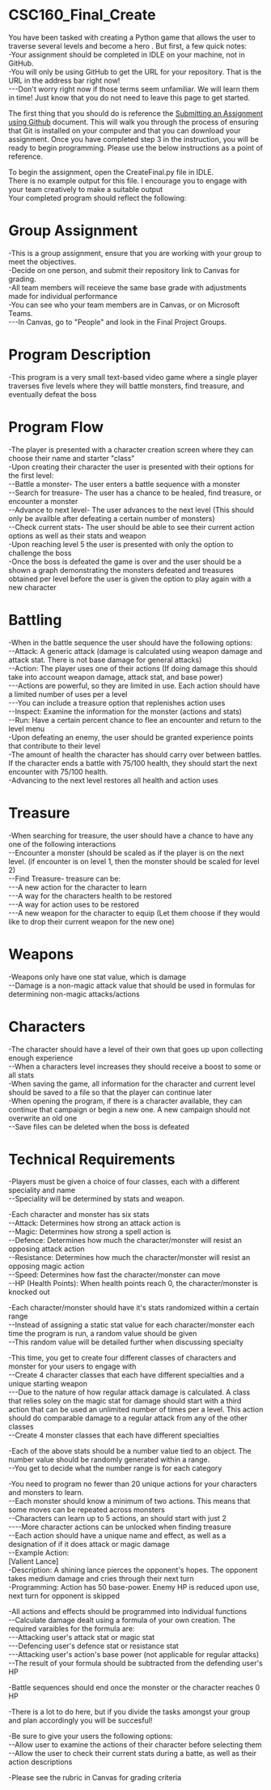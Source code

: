 # CSC160_Final_Create <br>
You have been tasked with creating a Python game that allows the user to traverse several levels and become a hero . But first, a few quick notes: <br>
-Your assignment should be completed in IDLE on your machine, not in GitHub. <br>
-You will only be using GitHub to get the URL for your repository. That is the URL in the address bar right now! <br>
---Don't worry right now if those terms seem unfamiliar. We will learn them in time! Just know that you do not need to leave this page to get started. <br>

The first thing that you should do is reference the [Submitting an Assignment using Github](https://otc.instructure.com/courses/50195/files/8233081?wrap=1) document. This will walk you through the process of ensuring that Git is installed on your computer and that you can download your assignment. Once you have completed step 3 in the instruction, you will be ready to begin programming. Please use the below instructions as a point of reference. <br>

To begin the assignment, open the CreateFinal.py file in IDLE. <br>
There is no example output for this file. I encourage you to engage with your team creatively to make a suitable output <br>
Your completed program should reflect the following: <br>

# Group Assignment <br>
-This is a group assignment, ensure that you are working with your group to meet the objectives. <br>
-Decide on one person, and submit their repository link to Canvas for grading. <br>
-All team members will receieve the same base grade with adjustments made for individual performance <br>
-You can see who your team members are in Canvas, or on Microsoft Teams. <br>
---In Canvas, go to "People" and look in the Final Project Groups.

# Program Description <br>
-This program is a very small text-based video game where a single player traverses five levels where they will battle monsters, find treasure, and eventually defeat the boss <br>

# Program Flow <br>
-The player is presented with a character creation screen where they can choose their name and starter "class" <br>
-Upon creating their character the user is presented with their options for the first level: <br>
--Battle a monster- The user enters a battle sequence with a monster <br>
--Search for treasure- The user has a chance to be healed, find treasure, or encounter a monster <br>
--Advance to next level- The user advances to the next level (This should only be availble after defeating a certain number of monsters) <br>
--Check current stats- The user should be able to see their current action options as well as their stats and weapon <br>
-Upon reaching level 5 the user is presented with only the option to challenge the boss <br>
-Once the boss is defeated the game is over and the user should be a shown a graph demonstrating the monsters defeated and treasures obtained per level before the user is given the option to play again with a new character <br>

# Battling <br>
-When in the battle sequence the user should have the following options: <br>
--Attack: A generic attack (damage is calculated using weapon damage and attack stat. There is not base damage for general attacks) <br>
--Action: The player uses one of their actions (If doing damage this should take into account weapon damage, attack stat, and base power) <br>
---Actions are powerful, so they are limited in use. Each action should have a limited number of uses per a level <br>
---You can include a treasure option that replenishes action uses <br>
--Inspect: Examine the information for the monster (actions and stats) <br>
--Run: Have a certain percent chance to flee an encounter and return to the level menu <br>
-Upon defeating an enemy, the user should be granted experience points that contribute to their level <br>
-The amount of health the character has should carry over between battles. If the character ends a battle with 75/100 health, they should start the next encounter with 75/100 health. <br>
-Advancing to the next level restores all health and action uses <br>

# Treasure <br>
-When searching for treasure, the user should have a chance to have any one of the following interactions <br>
--Encounter a monster (should be scaled as if the player is on the next level. (if encounter is on level 1, then the monster should be scaled for level 2) <br>
--Find Treasure- treasure can be: <br>
---A new action for the character to learn <br>
---A way for the characters health to be restored <br>
---A way for action uses to be restored <br>
---A new weapon for the character to equip (Let them choose if they would like to drop their current weapon for the new one) <br>

# Weapons <br>
-Weapons only have one stat value, which is damage <br>
--Damage is a non-magic attack value that should be used in formulas for determining non-magic attacks/actions <br>

# Characters <br>
-The character should have a level of their own that goes up upon collecting enough experience <br>
--When a characters level increases they should receive a boost to some or all stats <br>
-When saving the game, all information for the character and current level should be saved to a file so that the player can continue later <br>
-When opening the program, if there is a character available, they can continue that campaign or begin a new one. A new campaign should not overwrite an old one <br>
--Save files can be deleted when the boss is defeated <br>

# Technical Requirements <br>
-Players must be given a choice of four classes, each with a different speciality and name <br>
--Speciality will be determined by stats and weapon. <br>

-Each character and monster has six stats <br>
--Attack: Determines how strong an attack action is <br>
--Magic: Determines how strong a spell action is <br>
--Defence: Determines how much the character/monster will resist an opposing attack action <br>
--Resistance: Determines how much the character/monster will resist an opposing magic action <br>
--Speed: Determines how fast the character/monster can move <br>
--HP (Health Points): When health points reach 0, the character/monster is knocked out <br>

-Each character/monster should have it's stats randomized within a certain range <br>
--Instead of assigning a static stat value for each character/monster each time the program is run, a random value should be given <br>
--This random value will be detailed further when discussing specialty <br>

-This time, you get to create four different classes of characters and monster for your users to engage with <br>
--Create 4 character classes that each have different specialties and a unique starting weapon <br>
---Due to the nature of how regular attack damage is calculated. A class that relies soley on the magic stat for damage should start with a third action that can be used an unlimited number of times per a level. This action should do comparable damage to a regular attack from any of the other classes <br>
--Create 4 monster classes that each have different specialties

-Each of the above stats should be a number value tied to an object. The number value should be randomly generated within a range. <br>
--You get to decide what the number range is for each category <br>

-You need to program no fewer than 20 unique actions for your characters and monsters to learn. <br>
--Each monster should know a minimum of two actions. This means that some moves can be repeated across monsters <br>
--Characters can learn up to 5 actions, an should start with just 2 <br>
----More character actions can be unlocked when finding treasure <br>
--Each action should have a unique name and effect, as well as a designation of if it does attack or magic damage <br>
--Example Action: <br>
[Valient Lance] <br>
-Description: A shining lance pierces the opponent's hopes. The opponent takes medium damage and cries through their next turn <br>
-Programming: Action has 50 base-power. Enemy HP is reduced upon use, next turn for opponent is skipped <br>

-All actions and effects should be programmed into individual functions <br>
--Calculate damage dealt using a formula of your own creation. The required varaibles for the formula are: <br>
---Attacking user's attack stat or magic stat<br>
---Defencing user's defence stat or resistance stat <br>
---Attacking user's action's base power (not applicable for regular attacks)<br>
--The result of your formula should be subtracted from the defending user's HP <br>

-Battle sequences should end once the monster or the character reaches 0 HP <br>

-There is a lot to do here, but if you divide the tasks amongst your group and plan accordingly you will be succesful! <br>

-Be sure to give your users the following options: <br>
--Allow user to examine the actions of their character before selecting them <br>
--Allow the user to check their current stats during a batte, as well as their action descriptions<br>


-Please see the rubric in Canvas for grading criteria 
